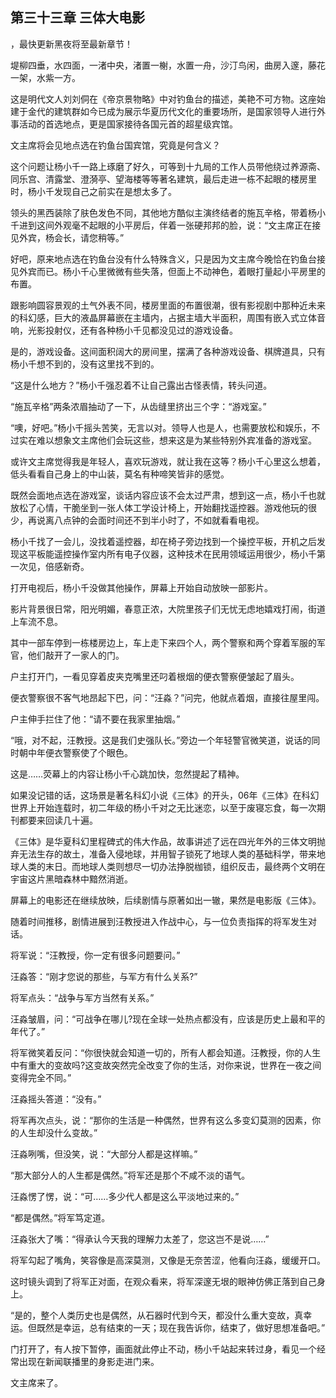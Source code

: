 ## 第三十三章 三体大电影
，最快更新黑夜将至最新章节！

堤柳四垂，水四面，一渚中央，渚置一榭，水置一舟，沙汀鸟闲，曲房入邃，藤花一架，水紫一方。

这是明代文人刘刘侗在《帝京景物略》中对钓鱼台的描述，美艳不可方物。这座始建于金代的建筑群如今已成为展示华夏历代文化的重要场所，是国家领导人进行外事活动的首选地点，更是国家接待各国元首的超星级宾馆。

文主席将会见地点选在钓鱼台国宾馆，究竟是何含义？

这个问题让杨小千一路上琢磨了好久，可等到十九局的工作人员带他绕过养源斋、同乐宫、清露堂、澄漪亭、望海楼等等著名建筑，最后走进一栋不起眼的楼房里时，杨小千发现自己之前实在是想太多了。

领头的黑西装除了肤色发色不同，其他地方酷似主演终结者的施瓦辛格，带着杨小千进到这间外观毫不起眼的小平房后，伴着一张硬邦邦的脸，说：“文主席正在接见外宾，杨会长，请您稍等。”

好吧，原来地点选在钓鱼台没有什么特殊含义，只是因为文主席今晚恰在钓鱼台接见外宾而已。杨小千心里微微有些失落，但面上不动神色，着眼打量起小平房里的布置。

跟影响圆容景观的土气外表不同，楼房里面的布置很潮，很有影视剧中那种近未来的科幻感，巨大的液晶屏幕嵌在主墙内，占据主墙大半面积，周围有嵌入式立体音响，光影投射仪，还有各种杨小千见都没见过的游戏设备。

是的，游戏设备。这间面积阔大的房间里，摆满了各种游戏设备、棋牌道具，只有杨小千想不到的，没有这里找不到的。

“这是什么地方？”杨小千强忍着不让自己露出古怪表情，转头问道。

“施瓦辛格”两条浓眉抽动了一下，从齿缝里挤出三个字：“游戏室。”

“噢，好吧。”杨小千摇头苦笑，无言以对。领导人也是人，也需要放松和娱乐，不过实在难以想象文主席他们会玩这些，想来这是为某些特别外宾准备的游戏室。

或许文主席觉得我是年轻人，喜欢玩游戏，就让我在这等？杨小千心里这么想着，低头看看自己身上的中山装，莫名有种啼笑皆非的感觉。

既然会面地点选在游戏室，谈话内容应该不会太过严肃，想到这一点，杨小千也就放松了心情，干脆坐到一张人体工学设计椅上，开始翻找遥控器。游戏他玩的很少，再说离八点钟的会面时间还不到半小时了，不如就看看电视。

杨小千找了一会儿，没找着遥控器，却在椅子旁边找到一个操控平板，开机之后发现这平板能遥控操作室内所有电子仪器，这种技术在民用领域运用很少，杨小千第一次见，倍感新奇。

打开电视后，杨小千没做其他操作，屏幕上开始自动放映一部影片。

影片背景很日常，阳光明媚，春意正浓，大院里孩子们无忧无虑地嬉戏打闹，街道上车流不息。

其中一部车停到一栋楼房边上，车上走下来四个人，两个警察和两个穿着军服的军官，他们敲开了一家人的门。

户主打开门，一看见穿着皮夹克嘴里还叼着根烟的便衣警察便皱起了眉头。

便衣警察很不客气地昂起下巴，问：“汪淼？”问完，他就点着烟，直接往屋里闯。

户主伸手拦住了他：“请不要在我家里抽烟。”

“哦，对不起，汪教授。这是我们史强队长。”旁边一个年轻警官微笑道，说话的同时朝中年便衣警察使了个眼色。

这是……荧幕上的内容让杨小千心跳加快，忽然提起了精神。

如果没记错的话，这场景是著名科幻小说《三体》的开头，06年《三体》在科幻世界上开始连载时，初二年级的杨小千对之无比迷恋，以至于废寝忘食，每一次期刊都要来回读几十遍。

《三体》是华夏科幻里程碑式的伟大作品，故事讲述了远在四光年外的三体文明抛弃无法生存的故土，准备入侵地球，并用智子锁死了地球人类的基础科学，带来地球人类的末日。而地球人类则想尽一切办法挣脱枷锁，组织反击，最终两个文明在宇宙这片黑暗森林中黯然消逝。

屏幕上的电影还在继续放映，后续剧情与原著如出一辙，果然是电影版《三体》。

随着时间推移，剧情进展到汪教授进入作战中心，与一位负责指挥的将军发生对话。

将军说：“汪教授，你一定有很多问题要问。”

汪淼答：“刚才您说的那些，与军方有什么关系?”

将军点头：“战争与军方当然有关系。”

汪淼皱眉，问：“可战争在哪儿?现在全球一处热点都没有，应该是历史上最和平的年代了。”

将军微笑着反问：“你很快就会知道一切的，所有人都会知道。汪教授，你的人生中有重大的变故吗?这变故突然完全改变了你的生活，对你来说，世界在一夜之间变得完全不同。”

汪淼摇头答道：“没有。”

将军再次点头，说：“那你的生活是一种偶然，世界有这么多变幻莫测的因素，你的人生却没什么变故。”

汪淼咧嘴，但没笑，说：“大部分人都是这样嘛。”

“那大部分人的人生都是偶然。”将军还是那个不咸不淡的语气。

汪淼愣了愣，说：“可……多少代人都是这么平淡地过来的。”

“都是偶然。”将军笃定道。

汪淼张大了嘴：“得承认今天我的理解力太差了，您这岂不是说……”

将军勾起了嘴角，笑容像是高深莫测，又像是无奈苦涩，他看向汪淼，缓缓开口。

这时镜头调到了将军正对面，在观众看来，将军深邃无垠的眼神仿佛正落到自己身上。

“是的，整个人类历史也是偶然，从石器时代到今天，都没什么重大变故，真幸运。但既然是幸运，总有结束的一天；现在我告诉你，结束了，做好思想准备吧。”

门打开了，有人按下暂停，画面就此停止不动，杨小千站起来转过身，看见一个经常出现在新闻联播里的身影走进门来。

文主席来了。

